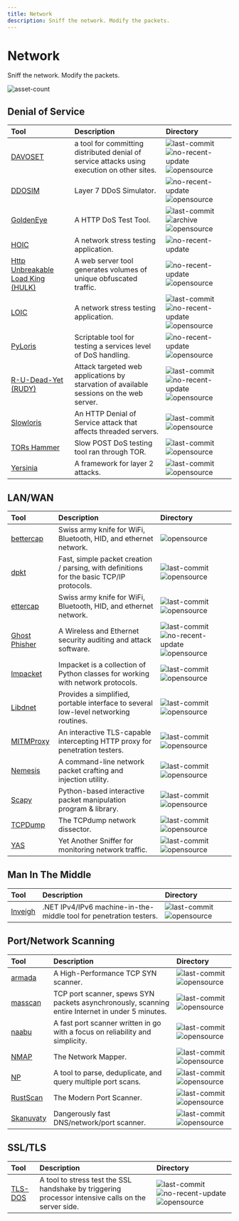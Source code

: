 ```yaml
---
title: Network
description: Sniff the network. Modify the packets.
---
```


# Network

Sniff the network. Modify the packets.

![asset-count](https://img.shields.io/badge/Tools%20%26%20Resources%20Available-30-A65F5F?style=for-the-badge)

## Denial of Service

| Tool | Description | Directory |
| :--- | :--- | :--- |
| [DAVOSET](https://github.com/MustLive/DAVOSET) | a tool for committing distributed denial of service attacks using execution on other sites. | ![last-commit](https://img.shields.io/github/last-commit/MustLive/DAVOSET?color=a65f5f&style=flat-square) ![no-recent-update](../../assets/img/icons/aged.png)  ![opensource](../../assets/img/icons/open-source.png) |
| [DDOSIM](https://sourceforge.net/projects/ddosim/) | Layer 7 DDoS Simulator. | ![no-recent-update](../../assets/img/icons/aged.png)  ![opensource](../../assets/img/icons/open-source.png) |
| [GoldenEye](https://github.com/jseidl/GoldenEye) | A HTTP DoS Test Tool. | ![last-commit](https://img.shields.io/github/last-commit/jseidl/GoldenEye?color=a65f5f&style=flat-square) ![archive](../../assets/img/icons/archived.png) ![opensource](../../assets/img/icons/open-source.png) |
| [HOIC](https://sourceforge.net/projects/highorbitioncannon/) | A network stress testing application. | ![no-recent-update](../../assets/img/icons/aged.png) |
| [Http Unbreakable Load King \(HULK\)](https://packetstormsecurity.com/files/112856/HULK-Http-Unbearable-Load-King.html) | A web server tool generates volumes of unique obfuscated traffic. | ![no-recent-update](../../assets/img/icons/aged.png) ![opensource](../../assets/img/icons/open-source.png) |
| [LOIC](https://github.com/NewEraCracker/LOIC) | A network stress testing application. | ![last-commit](https://img.shields.io/github/last-commit/NewEraCracker/LOIC?color=a65f5f&style=flat-square) ![no-recent-update](../../assets/img/icons/aged.png) ![opensource](../../assets/img/icons/open-source.png) |
| [PyLoris](https://motoma.io/pyloris/) | Scriptable tool for testing a services level of DoS handling. | ![no-recent-update](../../assets/img/icons/aged.png) ![opensource](../../assets/img/icons/open-source.png) |
| [R-U-Dead-Yet \(RUDY\)](https://github.com/sahilchaddha/rudyjs) | Attack targeted web applications by starvation of available sessions on the web server. | ![last-commit](https://img.shields.io/github/last-commit/sahilchaddha/rudyjs?color=a65f5f&style=flat-square) ![no-recent-update](../../assets/img/icons/aged.png) ![opensource](../../assets/img/icons/open-source.png) |
| [Slowloris](https://github.com/gkbrk/slowloris) | An HTTP Denial of Service attack that affects threaded servers. | ![last-commit](https://img.shields.io/github/last-commit/gkbrk/slowloris?color=a65f5f&style=flat-square) ![opensource](../../assets/img/icons/open-source.png) |
| [TORs Hammer](https://github.com/Karlheinzniebuhr/torshammer) | Slow POST DoS testing tool ran through TOR. | ![last-commit](https://img.shields.io/github/last-commit/Karlheinzniebuhr/torshammer?color=a65f5f&style=flat-square) ![opensource](../../assets/img/icons/open-source.png) |
| [Yersinia](https://github.com/tomac/yersinia) | A framework for layer 2 attacks. | ![last-commit](https://img.shields.io/github/last-commit/tomac/yersinia?color=a65f5f&style=flat-square) ![opensource](../../assets/img/icons/open-source.png) |

## LAN/WAN

| Tool | Description | Directory |
| :--- | :--- | :--- |
| [bettercap](https://www.bettercap.org/) | Swiss army knife for WiFi, Bluetooth, HID, and ethernet network. | ![opensource](../../assets/img/icons/open-source.png) |
| [dpkt](https://github.com/kbandla/dpkt) | Fast, simple packet creation / parsing, with definitions for the basic TCP/IP protocols. | ![last-commit](https://img.shields.io/github/last-commit/kbandla/dpkt?color=a65f5f&style=flat-square) ![opensource](../../assets/img/icons/open-source.png) |
| [ettercap](https://github.com/Ettercap/ettercap) | Swiss army knife for WiFi, Bluetooth, HID, and ethernet network. | ![last-commit](https://img.shields.io/github/last-commit/Ettercap/ettercap?color=a65f5f&style=flat-square) ![opensource](../../assets/img/icons/open-source.png) |
| [Ghost Phisher](https://github.com/savio-code/ghost-phisher) | A Wireless and Ethernet security auditing and attack software. | ![last-commit](https://img.shields.io/github/last-commit/savio-code/ghost-phisher?color=a65f5f&style=flat-square) ![no-recent-update](../../assets/img/icons/aged.png) ![opensource](../../assets/img/icons/open-source.png) |
| [Impacket](https://github.com/SecureAuthCorp/impacket) | Impacket is a collection of Python classes for working with network protocols. | ![last-commit](https://img.shields.io/github/last-commit/SecureAuthCorp/impacket?color=a65f5f&style=flat-square) ![opensource](../../assets/img/icons/open-source.png) |
| [Libdnet](https://github.com/ofalk/libdnet) | Provides a simplified, portable interface to several low-level networking routines. | ![last-commit](https://img.shields.io/github/last-commit/ofalk/libdnet?color=a65f5f&style=flat-square) ![opensource](../../assets/img/icons/open-source.png) |
| [MITMProxy](https://github.com/mitmproxy/mitmproxy) | An interactive TLS-capable intercepting HTTP proxy for penetration testers. | ![last-commit](https://img.shields.io/github/last-commit/mitmproxy/mitmproxy?color=a65f5f&style=flat-square) ![opensource](../../assets/img/icons/open-source.png) |
| [Nemesis](https://github.com/libnet/nemesis) | A command-line network packet crafting and injection utility. | ![last-commit](https://img.shields.io/github/last-commit/libnet/nemesis?color=a65f5f&style=flat-square) ![opensource](../../assets/img/icons/open-source.png) |
| [Scapy](https://github.com/secdev/scapy) | Python-based interactive packet manipulation program & library. | ![last-commit](https://img.shields.io/github/last-commit/secdev/scapy?color=a65f5f&style=flat-square) ![opensource](../../assets/img/icons/open-source.png) |
| [TCPDump](https://github.com/the-tcpdump-group/tcpdump) | The TCPdump network dissector. | ![last-commit](https://img.shields.io/github/last-commit/the-tcpdump-group/tcpdump?color=a65f5f&style=flat-square) ![opensource](../../assets/img/icons/open-source.png) |
| [YAS](https://github.com/redcode-labs/YAS) | Yet Another Sniffer for monitoring network traffic. | ![last-commit](https://img.shields.io/github/last-commit/redcode-labs/YAS?color=a65f5f&style=flat-square) ![opensource](../../assets/img/icons/open-source.png) |

## Man In The Middle

| Tool | Description | Directory |
| :--- | :--- | :--- |
| [Inveigh](https://github.com/Kevin-Robertson/Inveigh) | .NET IPv4/IPv6 machine-in-the-middle tool for penetration testers. | ![last-commit](https://img.shields.io/github/last-commit/Kevin-Robertson/Inveigh?color=a65f5f&style=flat-square) ![opensource](../../assets/img/icons/open-source.png) |

## Port/Network Scanning

| Tool | Description | Directory |
| :--- | :--- | :--- |
| [armada](https://github.com/resyncgg/armada) | A High-Performance TCP SYN scanner. | ![last-commit](https://img.shields.io/github/last-commit/resyncgg/armada?color=a65f5f&style=flat-square) ![opensource](../../assets/img/icons/open-source.png) |
| [masscan](https://github.com/robertdavidgraham/masscan) | TCP port scanner, spews SYN packets asynchronously, scanning entire Internet in under 5 minutes. | ![last-commit](https://img.shields.io/github/last-commit/robertdavidgraham/masscan?color=a65f5f&style=flat-square) ![opensource](../../assets/img/icons/open-source.png) |
| [naabu](https://github.com/projectdiscovery/naabu) | A fast port scanner written in go with a focus on reliability and simplicity. | ![last-commit](https://img.shields.io/github/last-commit/projectdiscovery/naabu?color=a65f5f&style=flat-square) ![opensource](../../assets/img/icons/open-source.png) |
| [NMAP](https://github.com/nmap/nmap) | The Network Mapper. | ![last-commit](https://img.shields.io/github/last-commit/nmap/nmap?color=a65f5f&style=flat-square) ![opensource](../../assets/img/icons/open-source.png) |
| [NP](https://github.com/leesoh/np) | A tool to parse, deduplicate, and query multiple port scans. | ![last-commit](https://img.shields.io/github/last-commit/leesoh/np?color=a65f5f&style=flat-square) ![opensource](../../assets/img/icons/open-source.png) |
| [RustScan](https://github.com/RustScan/RustScan) | The Modern Port Scanner. | ![last-commit](https://img.shields.io/github/last-commit/RustScan/RustScan?color=a65f5f&style=flat-square) ![opensource](../../assets/img/icons/open-source.png) |
| [Skanuvaty](https://github.com/Esc4iCEscEsc/skanuvaty) | Dangerously fast DNS/network/port scanner. | ![last-commit](https://img.shields.io/github/last-commit/Esc4iCEscEsc/skanuvaty?color=a65f5f&style=flat-square) ![opensource](../../assets/img/icons/open-source.png) |

## SSL/TLS

| Tool | Description | Directory |
| :--- | :--- | :--- |
| [TLS-DOS](https://github.com/azet/thc-tls-dos) | A tool to stress test the SSL handshake by triggering processor intensive calls on the server side. | ![last-commit](https://img.shields.io/github/last-commit/azet/thc-tls-dos?color=a65f5f&style=flat-square) ![no-recent-update](../../assets/img/icons/aged.png) ![opensource](../../assets/img/icons/open-source.png) |

